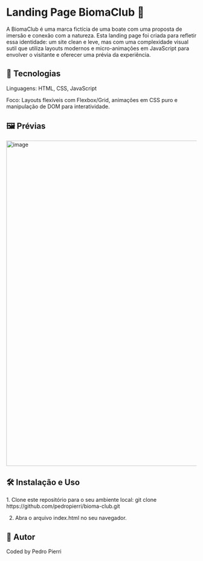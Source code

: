 <h1>Landing Page BiomaClub 🌿</h1>
A BiomaClub é uma marca fictícia de uma boate com uma proposta de imersão e conexão com a natureza. Esta landing page foi criada para refletir essa identidade: um site clean e leve, mas com uma complexidade visual sutil que utiliza layouts modernos e micro-animações em JavaScript para envolver o visitante e oferecer uma prévia da experiência.

<h2> 🚀 Tecnologias</h2>
Linguagens: HTML, CSS, JavaScript

Foco: Layouts flexíveis com Flexbox/Grid, animações em CSS puro e manipulação de DOM para interatividade.

<h2>🖼️ Prévias</h2>
<img width="1892" height="862" alt="image" src="https://github.com/user-attachments/assets/832425cb-94eb-4c08-a7d3-9346f47f49e6" />


<h2>🛠️ Instalação e Uso</h2>
1. Clone este repositório para o seu ambiente local:
git clone https://github.com/pedropierri/bioma-club.git

2. Abra o arquivo index.html no seu navegador.

<h2>🤝 Autor</h2>
Coded by Pedro Pierri

